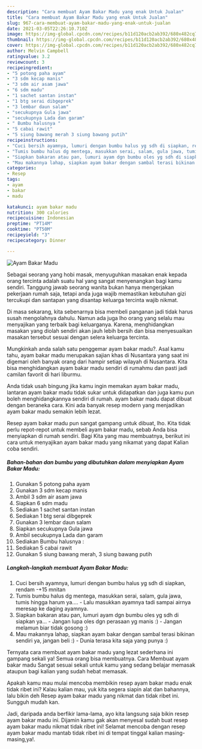 ```yaml
---
description: "Cara membuat Ayam Bakar Madu yang enak Untuk Jualan"
title: "Cara membuat Ayam Bakar Madu yang enak Untuk Jualan"
slug: 967-cara-membuat-ayam-bakar-madu-yang-enak-untuk-jualan
date: 2021-03-05T22:26:10.710Z
image: https://img-global.cpcdn.com/recipes/b11d120acb2ab392/680x482cq70/ayam-bakar-madu-foto-resep-utama.jpg
thumbnail: https://img-global.cpcdn.com/recipes/b11d120acb2ab392/680x482cq70/ayam-bakar-madu-foto-resep-utama.jpg
cover: https://img-global.cpcdn.com/recipes/b11d120acb2ab392/680x482cq70/ayam-bakar-madu-foto-resep-utama.jpg
author: Melvin Campbell
ratingvalue: 3.2
reviewcount: 3
recipeingredient:
- "5 potong paha ayam"
- "3 sdm kecap manis"
- "3 sdm air asam jawa"
- "6 sdm madu"
- "1 sachet santan instan"
- "1 btg serai dibgeprek"
- "3 lembar daun salam"
- "secukupnya Gula jawa"
- "secukupnya Lada dan garam"
- " Bumbu halusnya "
- "5 cabai rawit"
- "5 siung bawang merah 3 siung bawang putih"
recipeinstructions:
- "Cuci bersih ayamnya, lumuri dengan bumbu halus yg sdh di siapkan, rendam -+15 mnitan"
- "Tumis bumbu halus dg mentega, masukkan serai, salam, gula jawa, tumis hingga harum ya.... Lalu masukkan ayamnya tadi sampai airnya meresap ke daging ayamnya."
- "Siapkan bakaran atau pan, lumuri ayam dgn bumbu oles yg sdh di siapkan ya... Jangan lupa oles dgn perasaan yg manis :) Jangan melamun biar tidak gosong :)"
- "Mau makannya lahap, siapkan ayam bakar dengan sambal terasi bikinan sendiri ya, jangan beli :) Dunia terasa kita saja yang punya :)"
categories:
- Resep
tags:
- ayam
- bakar
- madu

katakunci: ayam bakar madu 
nutrition: 300 calories
recipecuisine: Indonesian
preptime: "PT14M"
cooktime: "PT50M"
recipeyield: "3"
recipecategory: Dinner

---
```



![Ayam Bakar Madu](https://img-global.cpcdn.com/recipes/b11d120acb2ab392/680x482cq70/ayam-bakar-madu-foto-resep-utama.jpg)

Sebagai seorang yang hobi masak, menyuguhkan masakan enak kepada orang tercinta adalah suatu hal yang sangat menyenangkan bagi kamu sendiri. Tanggung jawab seorang  wanita bukan hanya mengerjakan pekerjaan rumah saja, tetapi anda juga wajib memastikan kebutuhan gizi tercukupi dan santapan yang disantap keluarga tercinta wajib nikmat.

Di masa  sekarang, kita sebenarnya bisa membeli panganan jadi tidak harus susah mengolahnya dahulu. Namun ada juga lho orang yang selalu mau menyajikan yang terbaik bagi keluarganya. Karena, menghidangkan masakan yang diolah sendiri akan jauh lebih bersih dan bisa menyesuaikan masakan tersebut sesuai dengan selera keluarga tercinta. 



Mungkinkah anda salah satu penggemar ayam bakar madu?. Asal kamu tahu, ayam bakar madu merupakan sajian khas di Nusantara yang saat ini digemari oleh banyak orang dari hampir setiap wilayah di Nusantara. Kita bisa menghidangkan ayam bakar madu sendiri di rumahmu dan pasti jadi camilan favorit di hari liburmu.

Anda tidak usah bingung jika kamu ingin memakan ayam bakar madu, lantaran ayam bakar madu tidak sukar untuk didapatkan dan juga kamu pun boleh menghidangkannya sendiri di rumah. ayam bakar madu dapat dibuat dengan beraneka cara. Kini ada banyak resep modern yang menjadikan ayam bakar madu semakin lebih lezat.

Resep ayam bakar madu pun sangat gampang untuk dibuat, lho. Kita tidak perlu repot-repot untuk membeli ayam bakar madu, sebab Anda bisa menyiapkan di rumah sendiri. Bagi Kita yang mau membuatnya, berikut ini cara untuk menyajikan ayam bakar madu yang nikamat yang dapat Kalian coba sendiri.

<!--inarticleads1-->

##### Bahan-bahan dan bumbu yang dibutuhkan dalam menyiapkan Ayam Bakar Madu:

1. Gunakan 5 potong paha ayam
1. Gunakan 3 sdm kecap manis
1. Ambil 3 sdm air asam jawa
1. Siapkan 6 sdm madu
1. Sediakan 1 sachet santan instan
1. Sediakan 1 btg serai dibgeprek
1. Gunakan 3 lembar daun salam
1. Siapkan secukupnya Gula jawa
1. Ambil secukupnya Lada dan garam
1. Sediakan  Bumbu halusnya :
1. Sediakan 5 cabai rawit
1. Gunakan 5 siung bawang merah, 3 siung bawang putih




<!--inarticleads2-->

##### Langkah-langkah membuat Ayam Bakar Madu:

1. Cuci bersih ayamnya, lumuri dengan bumbu halus yg sdh di siapkan, rendam -+15 mnitan
1. Tumis bumbu halus dg mentega, masukkan serai, salam, gula jawa, tumis hingga harum ya.... - Lalu masukkan ayamnya tadi sampai airnya meresap ke daging ayamnya.
1. Siapkan bakaran atau pan, lumuri ayam dgn bumbu oles yg sdh di siapkan ya... - Jangan lupa oles dgn perasaan yg manis :) - Jangan melamun biar tidak gosong :)
1. Mau makannya lahap, siapkan ayam bakar dengan sambal terasi bikinan sendiri ya, jangan beli :) - Dunia terasa kita saja yang punya :)




Ternyata cara membuat ayam bakar madu yang lezat sederhana ini gampang sekali ya! Semua orang bisa membuatnya. Cara Membuat ayam bakar madu Sangat sesuai sekali untuk kamu yang sedang belajar memasak ataupun bagi kalian yang sudah hebat memasak.

Apakah kamu mau mulai mencoba membikin resep ayam bakar madu enak tidak ribet ini? Kalau kalian mau, yuk kita segera siapin alat dan bahannya, lalu bikin deh Resep ayam bakar madu yang nikmat dan tidak ribet ini. Sungguh mudah kan. 

Jadi, daripada anda berfikir lama-lama, ayo kita langsung saja bikin resep ayam bakar madu ini. Dijamin kamu gak akan menyesal sudah buat resep ayam bakar madu nikmat tidak ribet ini! Selamat mencoba dengan resep ayam bakar madu mantab tidak ribet ini di tempat tinggal kalian masing-masing,ya!.

